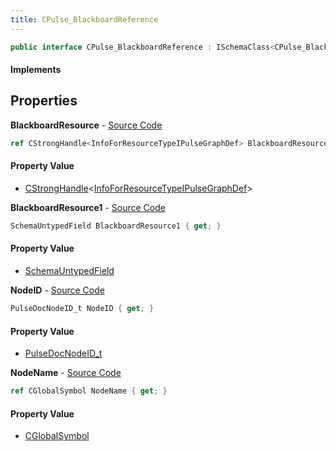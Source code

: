 ```yaml
---
title: CPulse_BlackboardReference
---
```


```csharp
public interface CPulse_BlackboardReference : ISchemaClass<CPulse_BlackboardReference>, ISchemaField, ISchemaClass, INativeHandle
```

#### Implements

## Properties

**BlackboardResource** - [Source Code](https://github.com/swiftly-solution/swiftlys2/blob/master/managed/src/SwiftlyS2.Generated/Schemas/Interfaces/CPulse_BlackboardReference.cs#L16)

```csharp
ref CStrongHandle<InfoForResourceTypeIPulseGraphDef> BlackboardResource { get; }
```

#### Property Value

- [CStrongHandle](/docs/api/shared/natives/cstronghandle-1)<[InfoForResourceTypeIPulseGraphDef](/docs/api/shared/schemadefinitions/infoforresourcetypeipulsegraphdef)>

**BlackboardResource1** - [Source Code](https://github.com/swiftly-solution/swiftlys2/blob/master/managed/src/SwiftlyS2.Generated/Schemas/Interfaces/CPulse_BlackboardReference.cs#L19)

```csharp
SchemaUntypedField BlackboardResource1 { get; }
```

#### Property Value

- [SchemaUntypedField](/docs/api/shared/schemas/schemauntypedfield)

**NodeID** - [Source Code](https://github.com/swiftly-solution/swiftlys2/blob/master/managed/src/SwiftlyS2.Generated/Schemas/Interfaces/CPulse_BlackboardReference.cs#L21)

```csharp
PulseDocNodeID_t NodeID { get; }
```

#### Property Value

- [PulseDocNodeID_t](/docs/api/shared/schemadefinitions/pulsedocnodeid_t)

**NodeName** - [Source Code](https://github.com/swiftly-solution/swiftlys2/blob/master/managed/src/SwiftlyS2.Generated/Schemas/Interfaces/CPulse_BlackboardReference.cs#L23)

```csharp
ref CGlobalSymbol NodeName { get; }
```

#### Property Value

- [CGlobalSymbol](/docs/api/shared/natives/cglobalsymbol)

